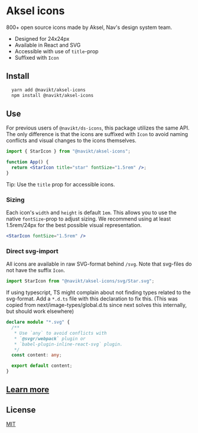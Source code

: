 # Aksel icons

800+ open source icons made by Aksel, Nav's design system team.

- Designed for 24x24px
- Available in React and SVG
- Accessible with use of `title`-prop
- Suffixed with `Icon`

## Install

```bash
  yarn add @navikt/aksel-icons
  npm install @navikt/aksel-icons
```

## Use

For previous users of `@navikt/ds-icons`, this package utilizes the same API. The only difference is that the icons are suffixed with `Icon` to avoid naming conflicts and visual changes to the icons themselves.

```jsx
import { StarIcon } from "@navikt/aksel-icons";

function App() {
  return <StarIcon title="star" fontSize="1.5rem" />;
}
```

Tip: Use the `title` prop for accessible icons.

### Sizing

Each icon's `width` and `height` is default `1em`. This allows you to use the native `fontSize`-prop to adjust sizing. We recommend using at least 1.5rem/24px for the best possible visual representation.

```jsx
<StarIcon fontSize="1.5rem" />
```

### Direct svg-import

All icons are available in raw SVG-format behind `/svg`. Note that svg-files do not have the suffix `Icon`.

```js
import StarIcon from "@navikt/aksel-icons/svg/Star.svg";
```

If using typescript, TS might complain about not finding types related to the svg-format. Add a `*.d.ts` file with this declaration to fix this. (This was copied from next/image-types/global.d.ts since next solves this internally, but should work elsewhere)

```ts
declare module "*.svg" {
  /**
   * Use `any` to avoid conflicts with
   * `@svgr/webpack` plugin or
   * `babel-plugin-inline-react-svg` plugin.
   */
  const content: any;

  export default content;
}
```

## [Learn more](https://aksel.nav.no/ikoner)

## License

[MIT](https://github.com/navikt/aksel/blob/main/LICENSE)
